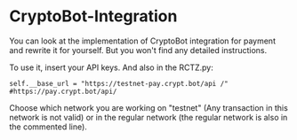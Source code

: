 # CryptoBot-Integration
You can look at the implementation of CryptoBot integration for payment and rewrite it for yourself. But you won't find any detailed instructions.

To use it, insert your API keys.
And also in the RCTZ.py:

```pythonfile 
self.__base_url = "https://testnet-pay.crypt.bot/api /" #https://pay.crypt.bot/api/
```

Choose which network you are working on "testnet" (Any transaction in this network is not valid) or in the regular network (the regular network is also in the commented line).
